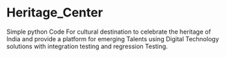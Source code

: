 # Heritage_Center
Simple python Code For cultural destination to celebrate the heritage of India and provide a platform for emerging Talents using Digital Technology solutions with integration testing and regression Testing.
